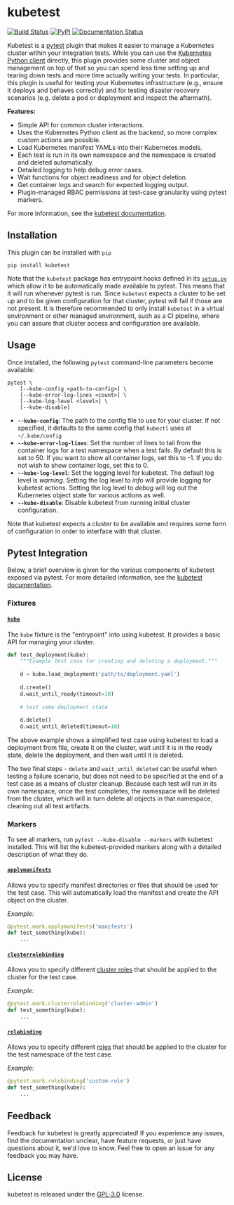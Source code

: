 # kubetest

[![Build Status](https://build.vio.sh/buildStatus/icon?job=vapor-ware/kubetest/master)](https://build.vio.sh/blue/organizations/jenkins/vapor-ware%2Fkubetest/activity)
[![PyPI](https://img.shields.io/pypi/v/kubetest.svg)](https://pypi.org/project/kubetest/)
[![Documentation Status](https://readthedocs.org/projects/kubetest/badge/?version=latest)](https://kubetest.readthedocs.io/en/latest/?badge=latest)

Kubetest is a [pytest][pytest] plugin that makes it easier to manage a Kubernetes
cluster within your integration tests. While you can use the [Kubernetes Python client][k8s-py]
directly, this plugin provides some cluster and object management on top of that so you can
spend less time setting up and tearing down tests and more time actually writing your tests.
In particular, this plugin is useful for testing your Kubernetes infrastructure (e.g., ensure
it deploys and behaves correctly) and for testing disaster recovery scenarios (e.g. delete a
pod or deployment and inspect the aftermath).

**Features:**
* Simple API for common cluster interactions.
* Uses the Kubernetes Python client as the backend, so more complex custom
  actions are possible.
* Load Kubernetes manifest YAMLs into their Kubernetes models.
* Each test is run in its own namespace and the namespace is created and
  deleted automatically.
* Detailed logging to help debug error cases.
* Wait functions for object readiness and for object deletion.
* Get container logs and search for expected logging output.
* Plugin-managed RBAC permissions at test-case granularity using pytest markers.

For more information, see the [kubetest documentation][kubetest-docs].

## Installation
This plugin can be installed with `pip`

```
pip install kubetest
```

Note that the `kubetest` package has entrypoint hooks defined in its [`setup.py`](setup.py)
which allow it to be automatically made available to pytest. This means that it will run
whenever pytest is run. Since `kubetest` expects a cluster to be set up and to be given
configuration for that cluster, pytest will fail if those are not present. It is therefore
recommended to only install `kubetest` in a virtual environment or other managed environment,
such as a CI pipeline, where you can assure that cluster access and configuration are
available.

## Usage
Once installed, the following `pytest` command-line parameters become available:

```
pytest \
    [--kube-config <path-to-config>] \
    [--kube-error-log-lines <count>] \
    [--kube-log-level <level>] \
    [--kube-disable]
```

- **`--kube-config`**: The path to the config file to use for your cluster. If not specified,
  it defaults to the same config that `kubectl` uses at `~/.kube/config`
- **`--kube-error-log-lines`**: Set the number of lines to tail from the container logs for
  a test namespace when a test fails. By default this is set to 50. If you want to show all
  container logs, set this to -1. If you do not wish to show container logs, set this to 0.
- **`--kube-log-level`**: Set the logging level for kubetest. The default log level is *warning*.
  Setting the log level to *info* will provide logging for kubetest actions. Setting the log level
  to *debug* will log out the Kubernetes object state for various actions as well.
- **`--kube-disable`**: Disable kubetest from running initial cluster configuration.

Note that kubetest expects a cluster to be available and requires some form of configuration
in order to interface with that cluster.

## Pytest Integration
Below, a brief overview is given for the various components of kubetest exposed via pytest.
For more detailed information, see the [kubetest documentation][kubetest-docs].

### Fixtures

#### [`kube`](https://kubetest.readthedocs.io/en/latest/fixtures.html#kube)
The `kube` fixture is the "entrypoint" into using kubetest. It provides a basic API for
managing your cluster.

```python
def test_deployment(kube):
    """Example test case for creating and deleting a deployment."""
    
    d = kube.load_deployment('path/to/deployment.yaml')
    
    d.create()
    d.wait_until_ready(timeout=10)
    
    # test some deployment state
    
    d.delete()
    d.wait_until_deleted(timeout=10)
```

The above example shows a simplified test case using kubetest to load a deployment
from file, create it on the cluster, wait until it is in the ready state, delete the
deployment, and then wait until it is deleted.

The two final steps - `delete` and `wait_until_deleted` can be useful when testing
a failure scenario, but does not need to be specified at the end of a test case as
a means of cluster cleanup. Because each test will run in its own namespace, once the
test completes, the namespace will be deleted from the cluster, which will in turn
delete all objects in that namespace, cleaning out all test artifacts.

### Markers
To see all markers, run `pytest --kube-disable --markers` with kubetest installed.
This will list the kubetest-provided markers along with a detailed description of
what they do.

#### [`applymanifests`](https://kubetest.readthedocs.io/en/latest/markers.html#apply-manifests)
Allows you to specify manifest directories or files that should be used for the test
case. This will automatically load the manifest and create the API object on the cluster.

*Example:*
```python
@pytest.mark.applymanifests('manifests')
def test_something(kube):
    ...
```

#### [`clusterrolebinding`](https://kubetest.readthedocs.io/en/latest/markers.html#cluster-role-binding)
Allows you to specify different [cluster roles](https://kubernetes.io/docs/reference/access-authn-authz/rbac/)
that should be applied to the cluster for the test case.

*Example:*
```python
@pytest.mark.clusterrolebinding('cluster-admin')
def test_something(kube):
    ...
```

#### [`rolebinding`](https://kubetest.readthedocs.io/en/latest/markers.html#role-binding)
Allows you to specify different [roles](https://kubernetes.io/docs/reference/access-authn-authz/rbac/)
that should be applied to the cluster for the test namespace of the test case.

*Example:*
```python
@pytest.mark.rolebinding('custom-role')
def test_something(kube):
    ...
```

## Feedback
Feedback for kubetest is greatly appreciated! If you experience any issues, find the
documentation unclear, have feature requests, or just have questions about it, we'd
love to know. Feel free to open an issue for any feedback you may have.

## License
kubetest is released under the [GPL-3.0](LICENSE) license.



[pytest]: https://docs.pytest.org/en/latest/
[k8s-py]: https://github.com/kubernetes-client/python
[kubetest-docs]: https://kubetest.readthedocs.io/en/latest/
